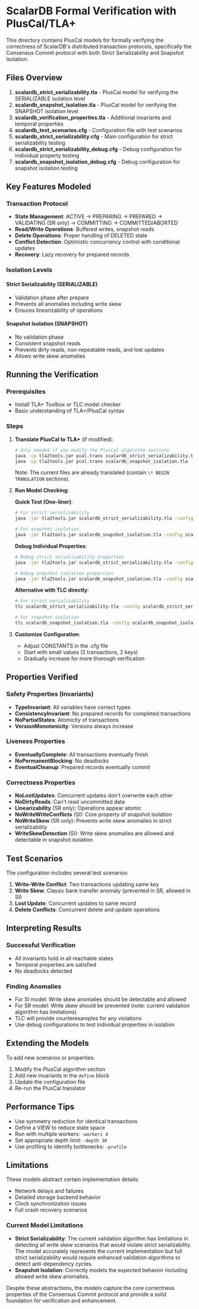 # ScalarDB Formal Verification with PlusCal/TLA+

This directory contains PlusCal models for formally verifying the correctness of ScalarDB's distributed transaction protocols, specifically the Consensus Commit protocol with both Strict Serializability and Snapshot Isolation.

## Files Overview

1. **scalardb_strict_serializability.tla** - PlusCal model for verifying the SERIALIZABLE isolation level
2. **scalardb_snapshot_isolation.tla** - PlusCal model for verifying the SNAPSHOT isolation level  
3. **scalardb_verification_properties.tla** - Additional invariants and temporal properties
4. **scalardb_test_scenarios.cfg** - Configuration file with test scenarios
5. **scalardb_strict_serializability.cfg** - Main configuration for strict serializability testing
6. **scalardb_strict_serializability_debug.cfg** - Debug configuration for individual property testing
7. **scalardb_snapshot_isolation_debug.cfg** - Debug configuration for snapshot isolation testing

## Key Features Modeled

### Transaction Protocol
- **State Management**: ACTIVE → PREPARING → PREPARED → VALIDATING (SR only) → COMMITTING → COMMITTED/ABORTED
- **Read/Write Operations**: Buffered writes, snapshot reads
- **Delete Operations**: Proper handling of DELETED state
- **Conflict Detection**: Optimistic concurrency control with conditional updates
- **Recovery**: Lazy recovery for prepared records

### Isolation Levels

#### Strict Serializability (SERIALIZABLE)
- Validation phase after prepare
- Prevents all anomalies including write skew
- Ensures linearizability of operations

#### Snapshot Isolation (SNAPSHOT)  
- No validation phase
- Consistent snapshot reads
- Prevents dirty reads, non-repeatable reads, and lost updates
- Allows write skew anomalies

## Running the Verification

### Prerequisites
- Install TLA+ Toolbox or TLC model checker
- Basic understanding of TLA+/PlusCal syntax

### Steps

1. **Translate PlusCal to TLA+** (if modified):
   ```bash
   # Only needed if you modify the PlusCal algorithm sections
   java -cp tla2tools.jar pcal.trans scalardb_strict_serializability.tla
   java -cp tla2tools.jar pcal.trans scalardb_snapshot_isolation.tla
   ```
   
   Note: The current files are already translated (contain `\* BEGIN TRANSLATION` sections).

2. **Run Model Checking**:
   
   **Quick Test (One-liner)**:
   ```bash
   # For strict serializability
   java -jar tla2tools.jar scalardb_strict_serializability.tla -config scalardb_strict_serializability.cfg
   
   # For snapshot isolation  
   java -jar tla2tools.jar scalardb_snapshot_isolation.tla -config scalardb_snapshot_isolation.cfg
   ```
   
   **Debug Individual Properties**:
   ```bash
   # Debug strict serializability properties
   java -jar tla2tools.jar scalardb_strict_serializability.tla -config scalardb_strict_serializability_debug.cfg
   
   # Debug snapshot isolation properties
   java -jar tla2tools.jar scalardb_snapshot_isolation.tla -config scalardb_snapshot_isolation_debug.cfg
   ```
   
   **Alternative with TLC directly**:
   ```bash
   # For strict serializability
   tlc scalardb_strict_serializability.tla -config scalardb_strict_serializability.cfg
   
   # For snapshot isolation  
   tlc scalardb_snapshot_isolation.tla -config scalardb_snapshot_isolation.cfg
   ```

3. **Customize Configuration**:
   - Adjust CONSTANTS in the .cfg file
   - Start with small values (2 transactions, 2 keys)
   - Gradually increase for more thorough verification

## Properties Verified

### Safety Properties (Invariants)
- **TypeInvariant**: All variables have correct types
- **ConsistencyInvariant**: No prepared records for completed transactions
- **NoPartialStates**: Atomicity of transactions
- **VersionMonotonicity**: Versions always increase

### Liveness Properties
- **EventuallyComplete**: All transactions eventually finish
- **NoPermanentBlocking**: No deadlocks
- **EventualCleanup**: Prepared records eventually commit

### Correctness Properties
- **NoLostUpdates**: Concurrent updates don't overwrite each other
- **NoDirtyReads**: Can't read uncommitted data
- **Linearizability** (SR only): Operations appear atomic
- **NoWriteWriteConflicts** (SI): Core property of snapshot isolation
- **NoWriteSkew** (SR only): Prevents write skew anomalies in strict serializability
- **WriteSkewDetection** (SI): Write skew anomalies are allowed and detectable in snapshot isolation

## Test Scenarios

The configuration includes several test scenarios:

1. **Write-Write Conflict**: Two transactions updating same key
2. **Write Skew**: Classic bank transfer anomaly (prevented in SR, allowed in SI)
3. **Lost Update**: Concurrent updates to same record
4. **Delete Conflicts**: Concurrent delete and update operations

## Interpreting Results

### Successful Verification
- All invariants hold in all reachable states
- Temporal properties are satisfied
- No deadlocks detected

### Finding Anomalies
- For SI model: Write skew anomalies should be detectable and allowed
- For SR model: Write skew should be prevented (note: current validation algorithm has limitations)
- TLC will provide counterexamples for any violations
- Use debug configurations to test individual properties in isolation

## Extending the Models

To add new scenarios or properties:

1. Modify the PlusCal algorithm section
2. Add new invariants in the `define` block
3. Update the configuration file
4. Re-run the PlusCal translator

## Performance Tips

- Use symmetry reduction for identical transactions
- Define a VIEW to reduce state space
- Run with multiple workers: `-workers 4`
- Set appropriate depth limit: `-depth 30`
- Use profiling to identify bottlenecks: `-profile`

## Limitations

These models abstract certain implementation details:
- Network delays and failures
- Detailed storage backend behavior  
- Clock synchronization issues
- Full crash recovery scenarios

### Current Model Limitations
- **Strict Serializability**: The current validation algorithm has limitations in detecting all write skew scenarios that would violate strict serializability. The model accurately represents the current implementation but full strict serializability would require enhanced validation algorithms to detect anti-dependency cycles.
- **Snapshot Isolation**: Correctly models the expected behavior including allowed write skew anomalies.

Despite these abstractions, the models capture the core correctness properties of the Consensus Commit protocol and provide a solid foundation for verification and enhancement.